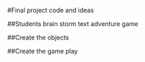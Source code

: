 
#Final project code and ideas

##Students brain storm text adventure game

##Create the objects

##Create the game play


